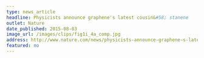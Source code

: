 ```yaml
---
type: news_article
headline: Physicists announce graphene's latest cousin&#58; stanene
outlet: Nature
date_published: 2015-08-03
image_url: /images/clips/fig1i_4a_comp.jpg
address: http://www.nature.com/news/physicists-announce-graphene-s-latest-cousin-stanene-1.18113
featured: no
---
```

